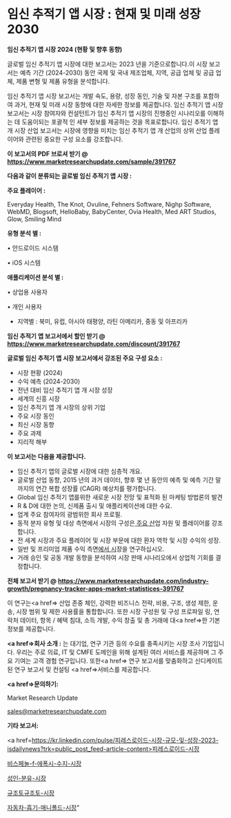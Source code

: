 # 임신 추적기 앱 시장 : 현재 및 미래 성장 2030

<strong>임신 추적기 앱 시장 2024 (현황 및 향후 동향)</strong>

글로벌 임신 추적기 앱 시장에 대한 보고서는 2023 년을 기준으로합니다.이 시장 보고서는 예측 기간 (2024-2030) 동안 국제 및 국내 제조업체, 지역, 공급 업체 및 공급 업체, 제품 변형 및 제품 유형을 분석합니다.

임신 추적기 앱 시장 보고서는 개발 속도, 용량, 성장 동인, 기술 및 자본 구조를 포함하여 과거, 현재 및 미래 시장 동향에 대한 자세한 정보를 제공합니다. 임신 추적기 앱 시장 보고서는 시장 참여자와 컨설턴트가 임신 추적기 앱 시장의 진행중인 시나리오를 이해하는 데 도움이되는 포괄적 인 세부 정보를 제공하는 것을 목표로합니다. 임신 추적기 앱 개 시장 산업 보고서는 시장에 영향을 미치는 임신 추적기 앱 개 산업의 상위 산업 플레이어와 관련된 중요한 구성 요소를 강조합니다.



<strong>이 보고서의 PDF 브로셔 받기 @ <a href=https://www.marketresearchupdate.com/sample/391767>https://www.marketresearchupdate.com/sample/391767</a></strong>



<strong>다음과 같이 분류되는 글로벌 임신 추적기 앱 시장 :</strong>



<strong>주요 플레이어 :</strong>

Everyday Health, The Knot, Ovuline, Fehners Software, Nighp Software, WebMD, Blogsoft, HelloBaby, BabyCenter, Ovia Health, Med ART Studios, Glow, Smiling Mind



<strong>유형 분석 별 :</strong>

• 안드로이드 시스템

• iOS 시스템



<strong>애플리케이션 분석 별 :</strong>

• 상업용 사용자

• 개인 사용자

<ul>
  <li>지역별 : 북미, 유럽, 아시아 태평양, 라틴 아메리카, 중동 및 아프리카</li>
</ul>


<strong>임신 추적기 앱 보고서에서 할인 받기 @ <a href=https://www.marketresearchupdate.com/discount/391767>https://www.marketresearchupdate.com/discount/391767</a></strong>



<strong>글로벌 임신 추적기 앱 시장 보고서에서 강조된 주요 구성 요소 :</strong>
<ul>
  <li>시장 현황 (2024)</li>
  <li>수익 예측 (2024-2030)</li>
  <li>전년 대비 임신 추적기 앱 개 시장 성장</li>
  <li>세계의 신흥 시장</li>
  <li>임신 추적기 앱 개 시장의 상위 기업</li>
  <li>주요 시장 동인</li>
  <li>최신 시장 동향</li>
  <li>주요 과제</li>
  <li>지리적 해부</li>
</ul>


<strong>이 보고서는 다음을 제공합니다.</strong>
<ul>
  <li>임신 추적기 앱의 글로벌 시장에 대한 심층적 개요.</li>
  <li>글로벌 산업 동향, 2015 년의 과거 데이터, 향후 몇 년 동안의 예측 및 예측 기간 말까지의 연간 복합 성장률 (CAGR) 예상치를 평가합니다.</li>
  <li>Global 임신 추적기 앱를위한 새로운 시장 전망 및 표적화 된 마케팅 방법론의 발견</li>
  <li>R &amp; D에 대한 논의, 신제품 출시 및 애플리케이션에 대한 수요.</li>
  <li>업계 주요 참여자의 광범위한 회사 프로필.</li>
  <li>동적 분자 유형 및 대상 측면에서 시장의 구성은<a href=> 주요 산</a>업 자원 및 플레이어를 강조합니다.</li>
  <li>전 세계 시장과 주요 플레이어 및 시장 부문에 대한 환자 역학 및 시장 수익의 성장.</li>
  <li>일반 및 프리미엄 제품 수익 측면<a href=>에서 시</a>장을 연구하십시오.</li>
  <li>거래 승인 및 공동 개발 동향을 분석하여 시장 판매 시나리오에서 상업적 기회를 결정합니다.</li>
</ul>



<strong>전체 보고서 받기 @ <a href=https://www.marketresearchupdate.com/industry-growth/pregnancy-tracker-apps-market-statistices-391767>https://www.marketresearchupdate.com/industry-growth/pregnancy-tracker-apps-market-statistices-391767</a></strong>

이 연구는<a href=> 산업 존중</a> 체인, 강력한 비즈니스 전략, 비용, 구조, 생성 제한, 운송, 시장 범위 및 제한 사용률을 통합합니다. 또한 시장 구성원 및 구성 프로파일 링, 연락처 데이터, 항목 / 혜택 침대, 소득 개발, 수익 창출 및 총 거래에 대<a href=>한 기본 </a>정보를 제공합니다.



<strong><a href=>회사 소</a>개 :</strong>
는 대기업, 연구 기관 등의 수요를 충족시키는 시장 조사 기업입니다. 우리는 주로 의료, IT 및 CMFE 도메인을 위해 설계된 여러 서비스를 제공하며 그 주요 기여는 고객 경험 연구입니다. 또한<a href=> 연구 보</a>고서를 맞춤화하고 신디케이트 된 연구 보고서 및 컨설팅 <a href=>서비스</a>를 제공합니다.



<strong><a href=>문의하기:</a></strong>

Market Research Update

sales@marketresearchupdate.com



<strong>기타 보고서:</strong>

<a href=https://kr.linkedin.com/pulse/피레스로이드-시장-규모-및-성장-2023-isdailynews?trk=public_post_feed-article-content>피레스로이드-시장</a>

<a href=https://www.linkedin.com/pulse/비스페놀-f-에폭시-수지-시장-경쟁-분석-및-성장-잠재력-2029/>비스페놀-f-에폭시-수지-시장</a>

<a href=https://www.linkedin.com/pulse/성인-분유-시장-규모-및-성장-2023-market-matrix-musings-analysis-kr08f/>성인-분유-시장</a>

<a href=https://www.linkedin.com/pulse/규조토규조토-시장-규모-및-성장-2023-trendsetters-talk-360-analysis-lvhzf/>규조토규조토-시장</a>

<a href=https://www.linkedin.com/pulse/자동차-흡기-매니폴드-시장-경쟁-분석-및-성장-잠재력-2030-data-dive-diaries-24-analysis-qg2yf/>자동차-흡기-매니폴드-시장</a>"
